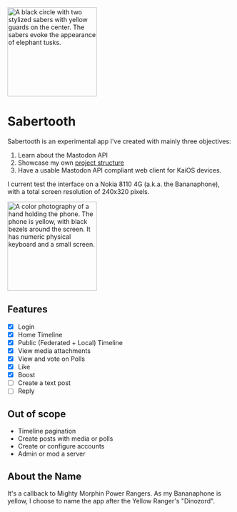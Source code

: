 <img title="Sabertooth Logo" alt="A black circle with two stylized sabers with yellow guards on the center. The sabers evoke the appearance of elephant tusks." src="https://thiagojedi.github.io/sabertooth/logo.svg" height="200px" width="200px"  />

# Sabertooth

Sabertooth is an experimental app I've created with mainly three objectives:

1. Learn about the Mastodon API
2. Showcase my
   own [project structure][jedi01]
3. Have a usable Mastodon API compliant web client for KaiOS devices.

I current test the interface on a Nokia 8110 4G (a.k.a. the Bananaphone), with a total screen resolution of 240x320
pixels.

<img title="Nokia 8110 4G" alt="A color photography of a hand holding the phone. The phone is yellow, with black bezels around the screen. It has numeric physical keyboard and a small screen." src="https://thiagojedi.github.io/sabertooth/screen_shot.jpg" height="200px" width="200px" />

## Features

- [x] Login
- [x] Home Timeline
- [x] Public (Federated + Local) Timeline
- [x] View media attachments
- [x] View and vote on Polls
- [x] Like
- [x] Boost
- [ ] Create a text post
- [ ] Reply

## Out of scope

- Timeline pagination
- Create posts with media or polls
- Create or configure accounts
- Admin or mod a server

## About the Name

It's a callback to Mighty Morphin Power Rangers. As my Bananaphone is yellow, I choose to name the app after the Yellow
Ranger's "Dinozord".

[jedi01]: https://github.com/thiagojedi/thiagojedi.github.io/blob/main/src/blog/frontend-pattern-structure.md
